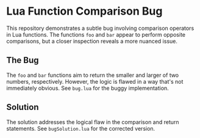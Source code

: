 # Lua Function Comparison Bug

This repository demonstrates a subtle bug involving comparison operators in Lua functions. The functions `foo` and `bar` appear to perform opposite comparisons, but a closer inspection reveals a more nuanced issue.

## The Bug

The `foo` and `bar` functions aim to return the smaller and larger of two numbers, respectively. However, the logic is flawed in a way that's not immediately obvious.  See `bug.lua` for the buggy implementation.

## Solution

The solution addresses the logical flaw in the comparison and return statements. See `bugSolution.lua` for the corrected version.